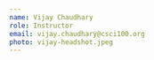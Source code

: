 ```yaml
---
name: Vijay Chaudhary
role: Instructor
email: vijay.chaudhary@csci100.org
photo: vijay-headshot.jpeg
---
```

